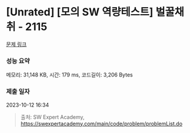 # [Unrated] [모의 SW 역량테스트] 벌꿀채취 - 2115 

[문제 링크](https://swexpertacademy.com/main/code/problem/problemDetail.do?contestProbId=AV5V4A46AdIDFAWu) 

### 성능 요약

메모리: 31,148 KB, 시간: 179 ms, 코드길이: 3,206 Bytes

### 제출 일자

2023-10-12 16:34



> 출처: SW Expert Academy, https://swexpertacademy.com/main/code/problem/problemList.do